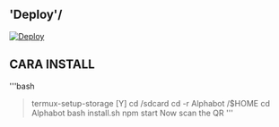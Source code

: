 ## 'Deploy'/
[![Deploy](https://www.herokucdn.com/deploy/button.svg)](https://heroku.com/deploy?template=https://github.com/zeeoneofc/fxnabilz/)

## CARA INSTALL
'''bash
> termux-setup-storage [Y]
> cd /sdcard
> cd -r Alphabot /$HOME
> cd Alphabot
> bash install.sh
> npm start
> Now scan the QR
'''

<!---
Fxnabilz/Fxnabilz is a ✨ special ✨ repository because its `README.md` (this file) appears on your GitHub profile.
You can click the Preview link to take a look at your changes.
--->
